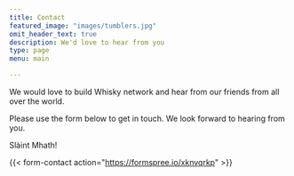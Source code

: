 ```yaml
---
title: Contact
featured_image: "images/tumblers.jpg"
omit_header_text: true
description: We'd love to hear from you
type: page
menu: main

---
```



We would love to build Whisky network and hear from our friends from all over the world. 

Please use the form below to get in touch. We look forward to hearing from you.

Slàint Mhath! 

{{< form-contact action="https://formspree.io/xknvqrkp"  >}}
